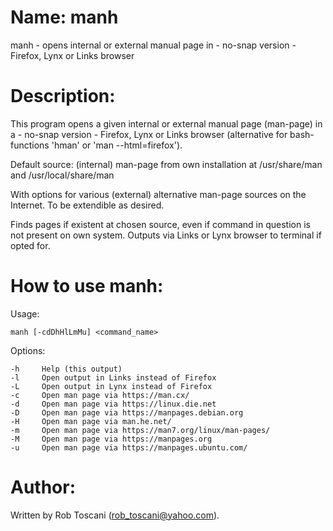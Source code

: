 # Name: manh
manh - opens internal or external manual page in - no-snap version - Firefox, Lynx or Links browser

# Description:
This program opens a given internal or external manual page (man-page) in a - no-snap version - Firefox, Lynx or Links browser (alternative for bash-functions 'hman' or 'man --html=firefox').

Default source: (internal) man-page from own installation at /usr/share/man and /usr/local/share/man

With options for various (external) alternative man-page sources on the Internet. To be extendible as desired.

Finds pages if existent at chosen source, even if command in question is not present on own system.
Outputs via Links or Lynx browser to terminal if opted for.

# How to use manh:
Usage:

	manh [-cdDhHlLmMu] <command_name>

Options:

	-h     Help (this output)
	-l     Open output in Links instead of Firefox
	-L     Open output in Lynx instead of Firefox
	-c     Open man page via https://man.cx/
	-d     Open man page via https://linux.die.net
	-D     Open man page via https://manpages.debian.org
	-H     Open man page via man.he.net/
	-m     Open man page via https://man7.org/linux/man-pages/
	-M     Open man page via https://manpages.org
	-u     Open man page via https://manpages.ubuntu.com/

# Author:
Written by Rob Toscani (rob_toscani@yahoo.com).
